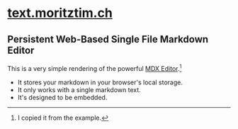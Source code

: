 # [text.moritztim.ch](https://text.moritztim.ch)

## Persistent Web-Based Single File Markdown Editor

This is a very simple rendering of the powerful [MDX Editor](https://MDXEditor.dev).[^1]

- It stores your markdown in your browser's local storage.
- It only works with a single markdown text.
- It's designed to be embedded.

[^1]: I copied it from the example.
